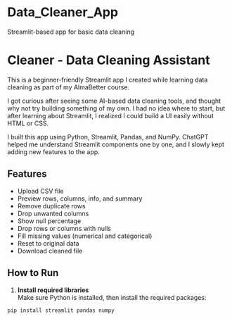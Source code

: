 # Data_Cleaner_App
Streamlit-based app for basic data cleaning

# Cleaner - Data Cleaning Assistant

This is a beginner-friendly Streamlit app I created while learning data cleaning as part of my AlmaBetter course.

I got curious after seeing some AI-based data cleaning tools, and thought why not try building something of my own. I had no idea where to start, but after learning about Streamlit, I realized I could build a UI easily without HTML or CSS.

I built this app using Python, Streamlit, Pandas, and NumPy. ChatGPT helped me understand Streamlit components one by one, and I slowly kept adding new features to the app.

## Features

- Upload CSV file
- Preview rows, columns, info, and summary
- Remove duplicate rows
- Drop unwanted columns
- Show null percentage
- Drop rows or columns with nulls
- Fill missing values (numerical and categorical)
- Reset to original data
- Download cleaned file

## How to Run

1. **Install required libraries**  
Make sure Python is installed, then install the required packages:

```bash
pip install streamlit pandas numpy
